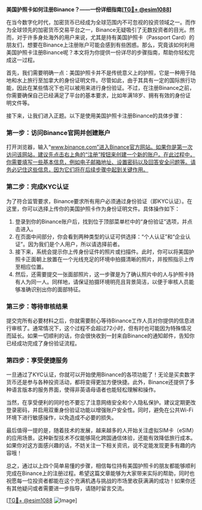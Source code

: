 **美国护照卡如何注册Binance？——一份详细指南[[TG💪+ @esim1088](https://t.me/s/esim1088)]**

在当今数字化时代，加密货币已经成为全球范围内不可忽视的投资领域之一。而作为全球领先的加密货币交易平台之一，Binance无疑吸引了无数投资者的目光。然而，对于许多身处海外的用户来说，尤其是持有美国护照卡（Passport Card）的朋友们，想要在Binance上注册账户可能会感到有些困惑。那么，究竟该如何利用美国护照卡注册Binance呢？本文将为你提供一份详尽的步骤指南，帮助你轻松完成这一过程。

首先，我们需要明确一点：美国护照卡并不是传统意义上的护照，它是一种用于陆地和水上旅行至加拿大的身份证明文件。尽管如此，由于其具有一定的国际旅行功能，因此在某些情况下也可以被用来进行身份验证。不过，在注册Binance之前，你需要确保自己已经满足了平台的基本要求，比如年满18岁、拥有有效的身份证明文件等。

接下来，让我们进入正题。以下是使用美国护照卡注册Binance的具体步骤：

### 第一步：访问Binance官网并创建账户

打开浏览器，输入“www.binance.com”进入Binance官方网站。如果你是第一次访问该网站，建议先点击右上角的“注册”按钮来创建一个新的账户。在此过程中，你需要填写一些基本信息，例如电子邮箱地址、设置密码以及回答安全问题等。请务必记住这些信息，因为它们将在后续步骤中起到关键作用。

### 第二步：完成KYC认证

为了符合监管要求，Binance要求所有用户必须通过身份验证（即KYC认证）。在这里，你可以选择上传你的美国护照卡作为身份证明文件。具体操作如下：
1. 登录到你的Binance账户后，找到位于顶部菜单栏中的“身份验证”选项，并点击进入。
2. 在页面中间部分，你会看到两种类型的认证可供选择：“个人认证”和“企业认证”。因为我们是个人用户，所以请选择前者。
3. 接下来，系统会提示你上传身份证件的照片或扫描件。此时，你可以将美国护照卡正面朝上放置在一个光线充足的环境中拍摄清晰的照片，并按照指示上传至相应位置。
4. 然后，还需要提交一张面部照片，这一步骤是为了确认照片中的人与护照卡持有人为同一人。同样地，请保证拍摄环境明亮且背景简洁，以便于审核人员能够准确识别出你的面部特征。

### 第三步：等待审核结果

提交完所有必要材料之后，你就需要耐心等待Binance工作人员对你提供的信息进行审核了。通常情况下，这个过程不会超过72小时，但有时也可能因为特殊情况而延长。如果一切顺利的话，你会很快收到一封来自Binance的通知邮件，告知你已经成功完成了身份验证流程。

### 第四步：享受便捷服务

一旦通过了KYC认证，你就可以开始使用Binance的各项功能了！无论是买卖数字货币还是参与各种投资活动，都将变得更加方便快捷。此外，Binance还提供了多种语言版本的服务界面，使得非英语母语者也能轻松理解和操作。

当然，在享受便利的同时也不要忘了注意网络安全和个人隐私保护。建议定期更改登录密码，并启用双重身份验证功能以增强账户安全性。同时，避免在公共Wi-Fi环境下进行敏感操作，以免造成不必要的损失。

最后值得一提的是，随着技术的发展，越来越多的人开始关注虚拟SIM卡（eSIM）的应用场景。这种新型技术不仅能够简化跨国通信体验，还能有效降低旅行成本。如果你对这方面感兴趣的话，不妨关注一下相关资讯，说不定能发现更多有趣的内容哦！

总之，通过以上四个简单易懂的步骤，相信每位持有美国护照卡的朋友都能够顺利完成在Binance上的注册过程。希望这篇文章能够为大家带来实际的帮助，同时也祝愿每一位投资者都能在这个充满机遇与挑战的市场里收获满满的成功！如果你还有其他疑问或者需要进一步指导，请随时留言交流。

[[TG💪+ @esim1088](https://t.me/s/esim1088) ![Image](https://i.postimg.cc/4NQfJmqS/Snipaste-2025-05-13-00-14-12.png)]